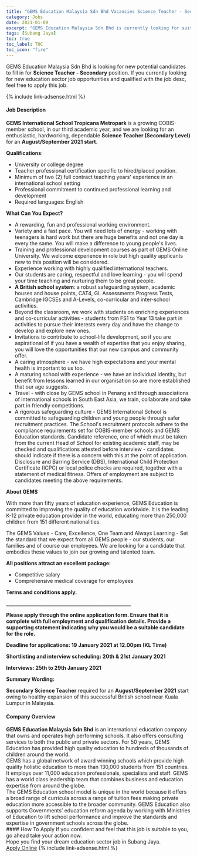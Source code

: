 ```yaml
---
title: "GEMS Education Malaysia Sdn Bhd Vacancies Science Teacher - Secondary" 
category: Jobs 
date: 2021-01-09 
excerpt: "GEMS Education Malaysia Sdn Bhd is currently looking for suitable person to fill in the Science Teacher - Secondary which positioned at Subang Jaya" 
tags: [Subang Jaya] 
toc: true 
toc_label: TOC 
toc_icon: "fire" 
--- 
```


<p>GEMS Education Malaysia Sdn Bhd is looking for new potential candidates to fill in for <b>Science Teacher - Secondary</b> position. If you currently looking for new education sector job opportunities and qualified with the job desc, feel free to apply this job.
</p>{% include link-adsense.html %} 
 <div><div><h4>Job Description</h4></div><div><div><span><div><p><strong>GEMS International School Tropicana Metropark </strong>is a growing COBIS-member school, in our third academic year, and we are looking for an enthusiastic, hardworking, dependable <strong>Science Teacher (Secondary Level) </strong>for an <strong>August/September 2021 start.</strong></p><p><strong>Qualifications</strong>:</p><ul><li>University or college degree</li><li>Teacher professional certification specific to hired/placed position.</li><li>Minimum of two (2) full contract teaching years' experience in an international school setting</li><li>Professional commitment to continued professional learning and development</li><li>Required languages: English</li></ul><p><strong>What Can You Expect?</strong></p><ul><li>A rewarding, fun and professional working environment.</li><li>Variety and a fast pace. You will need lots of energy - working with teenagers is hard work but there are huge benefits and not one day is every the same. You will make a difference to young people's lives.</li><li>Training and professional development courses as part of GEMS Online University. We welcome experience in role but high quality applicants new to this position will be considered.</li><li>Experience working with highly qualified international teachers.</li><li>Our students are caring, respectful and love learning - you will spend your time teaching and nurturing them to be great people.</li><li><strong>A British school system</strong>: a robust safeguarding system, academic houses and house points, CAT4, GL Assessments Progress Tests, Cambridge IGCSEs and A-Levels, co-curricular and inter-school activities.</li><li>Beyond the classroom, we work with students on enriching experiences and co-curricular activities - students from FS1 to Year 13 take part in activities to pursue their interests every day and have the change to develop and explore new ones.</li><li>Invitations to contribute to school-life development, so if you are aspirational of if you have a wealth of expertise that you enjoy sharing, you will love the opportunities that our new campus and community offer.</li><li>A caring atmosphere - we have high expectations and your mental health is important to us too.</li><li>A maturing school with experience - we have an individual identity, but benefit from lessons learned in our organisation so are more established that our age suggests.</li><li>Travel - with close by GEMS school in Penang and through associations of international schools in South East Asia, we train, collaborate and take part in friendly competitions.</li><li>A rigorous safeguarding culture - GEMS International School is committed to safeguarding children and young people through safer recruitment practices. The School's recruitment protocols adhere to the compliance requirements set for COBIS-member schools and GEMS Education standards. Candidate reference, one of which must be taken from the current Head of School for existing academic staff, may be checked and qualifications attested before interview - candidates should indicate if there is a concern with this at the point of application. Disclosure and Barring Service (DBS), International Child Protection Certificate (ICPC) or local police checks are required, together with a statement of medical fitness. Offers of employment are subject to candidates meeting the above requirements.</li></ul><p><strong>About GEMS</strong></p><p>With more than fifty years of education experience, GEMS Education is committed to improving the quality of education worldwide. It is the leading K-12 private education provider in the world, educating more than 250,000 children from 151 different nationalities.</p><p>The GEMS Values - Care, Excellence, One Team and Always Learning - Set the standard that we expect from all GEMS people - our students, our families and of course our employees. We are looking for a candidate that embodies these values to join our growing and talented team.</p><p><strong>All positions attract an excellent package:</strong></p><ul><li>Competitive salary</li><li>Comprehensive medical coverage for employees</li></ul><p><strong>Terms and conditions apply.</strong></p><p><strong>___________________________________________________</strong></p><p><strong>Please apply through the online application form. Ensure that it is complete with full employment and qualification details. Provide a supporting statement indicating why you would be a suitable candidate for the role.</strong></p><p><strong>Deadline for applications: 19 January 2021 at 12.00pm (KL Time)</strong></p><p><strong>Shortlisting and interview scheduling: 20th &amp; 21st January 2021</strong></p><p><strong>Interviews: 25th to 29th January 2021</strong></p><p><strong>Summary Wording:</strong></p><p><strong>Secondary Science Teacher</strong> required for an <strong>August/September 2021</strong> start owing to healthy expansion of this successful British school near Kuala Lumpur in Malaysia.</p></div></span></div></div></div> 
<div><div><h4>Company Overview</h4></div><div><div><span><div><div>
<div>
<div><strong>GEMS Education Malaysia Sdn Bhd</strong> is an international education company that owns and operates high performing schools. It also offers consulting services to both the public and private sectors. For 50 years, GEMS Education has provided high quality education to hundreds of thousands of children around the world.</div>
<div>GEMS has a global network of award winning schools which provide high quality holistic education to more than 130,000 students from 151 countries. It employs over 11,000 education professionals, specialists and staff. GEMS has a world class leadership team that combines business and education expertise from around the globe.</div>
<div>The GEMS Education school model is unique in the world because it offers a broad range of curricula across a range of tuition fees making private education more accessible to the broader community. GEMS Education also supports Governments&#8217; education reform agenda by working with Ministries of Education to lift school performance and improve the standards and expertise in government schools across the globe.</div>
</div>
</div></div></span></div></div></div> 
#### How To Apply 
If you confident and feel that this job is suitable to you, go ahead take your action now. <br/> 
Hope you find your dream education sector job in Subang Jaya. <br/> 
<a href="https://www.jobstreet.com.my/en/job/science-teacher-secondary-4457389?jobId=jobstreet-my-job-4457389&sectionRank=13&token=0~7b60a29f-16fd-4139-bdd5-52a9b101e9a8&fr=SRP%20View%20In%20New%20Ta" class="btn btn--info" target="_blank" rel="nofollow noopenner">Apply Online</a> 
{% include link-adsense.html %} 